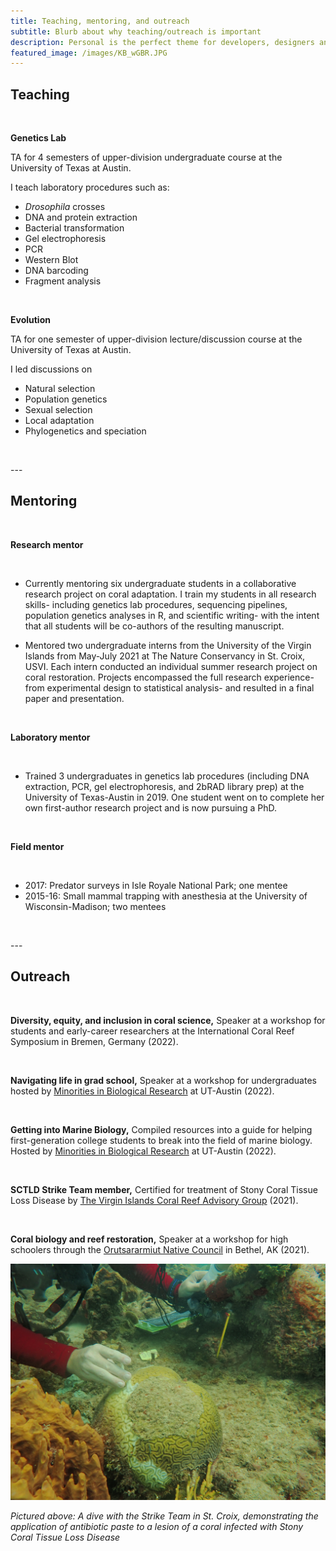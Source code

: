 ```yaml
---
title: Teaching, mentoring, and outreach
subtitle: Blurb about why teaching/outreach is important 
description: Personal is the perfect theme for developers, designers and other creatives.
featured_image: /images/KB_wGBR.JPG
---
```


## Teaching

<p>&nbsp;</p>

**Genetics Lab** <br />

TA for 4 semesters of upper-division undergraduate course at the University of Texas at Austin.

I teach laboratory procedures such as:

* _Drosophila_ crosses
* DNA and protein extraction
* Bacterial transformation
* Gel electrophoresis
* PCR
* Western Blot
* DNA barcoding
* Fragment analysis

<p>&nbsp;</p>

**Evolution** <br />
	
TA for one semester of upper-division lecture/discussion course at the University of Texas at Austin.

I led discussions on

* Natural selection
* Population genetics
* Sexual selection
* Local adaptation
* Phylogenetics and speciation

<p>&nbsp;</p>
---


## Mentoring

<p>&nbsp;</p>

**Research mentor**
<p>&nbsp;</p>

* Currently mentoring six undergraduate students in a collaborative research project on coral adaptation. I train my students in all research skills- including genetics lab procedures, sequencing pipelines, population genetics analyses in R, and scientific writing- with the intent that all students will be co-authors of the resulting manuscript.


* Mentored two undergraduate interns from the University of the Virgin Islands from May-July 2021 at The Nature Conservancy in St. Croix, USVI. Each intern conducted an individual summer research project on coral restoration. Projects encompassed the full research experience- from experimental design to statistical analysis- and resulted in a final paper and presentation.

<p>&nbsp;</p>

**Laboratory mentor**
<p>&nbsp;</p>

* Trained 3 undergraduates in genetics lab procedures (including DNA extraction, PCR, gel electrophoresis, and 2bRAD library prep) at the University of Texas-Austin in 2019. One student went on to complete her own first-author research project and is now pursuing a PhD. 

<p>&nbsp;</p>

**Field mentor**
<p>&nbsp;</p>

* 2017: Predator surveys in Isle Royale National Park; one mentee
* 2015-16: Small mammal trapping with anesthesia at the University of Wisconsin-Madison; two mentees

<p>&nbsp;</p>
---


## Outreach

<p>&nbsp;</p>

**Diversity, equity, and inclusion in coral science,** Speaker at a workshop for students and early-career researchers at the International Coral Reef Symposium in Bremen, Germany (2022).

<p>&nbsp;</p>

**Navigating life in grad school,** Speaker at a workshop for undergraduates hosted by [Minorities in Biological Research](https://minoritiesinbiologicalresearch.weebly.com/) at UT-Austin (2022).

<p>&nbsp;</p>

**Getting into Marine Biology,** Compiled resources into a guide for helping first-generation college students to break into the field of marine biology. Hosted by [Minorities in Biological Research](https://minoritiesinbiologicalresearch.weebly.com/resources.html) at UT-Austin (2022).

<p>&nbsp;</p>

**SCTLD Strike Team member,** Certified for treatment of Stony Coral Tissue Loss Disease by [The Virgin Islands Coral Reef Advisory Group](https://www.vicoraldisease.org/sctld-strike-teams) (2021).

<p>&nbsp;</p>

**Coral biology and reef restoration,** Speaker at a workshop for high schoolers through the [Orutsararmiut Native Council](https://orutsararmiut.org/) in Bethel, AK (2021).

<div class="gallery" data-columns="1">
	<img src="/images/SCTLD_treating.JPG">
</div>

_Pictured above: A dive with the Strike Team in St. Croix, demonstrating the application of antibiotic paste to a lesion of a coral infected with Stony Coral Tissue Loss Disease_
